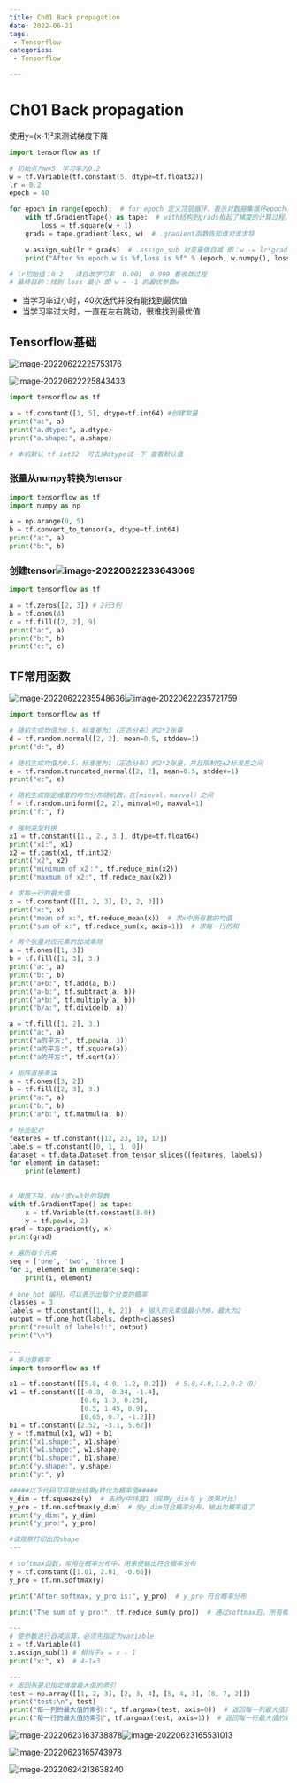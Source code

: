 ```yaml
---
title: Ch01 Back propagation
date: 2022-06-21
tags:
 - Tensorflow
categories:
 - Tensorflow

---
```


# Ch01 Back propagation



使用y=(x-1)²来测试梯度下降

```py
import tensorflow as tf

# 初始点为w=5，学习率为0.2
w = tf.Variable(tf.constant(5, dtype=tf.float32))
lr = 0.2
epoch = 40

for epoch in range(epoch):  # for epoch 定义顶层循环，表示对数据集循环epoch次，此例数据集数据仅有1个w,初始化时候constant赋值为5，循环40次迭代。
    with tf.GradientTape() as tape:  # with结构到grads框起了梯度的计算过程。
        loss = tf.square(w + 1)
    grads = tape.gradient(loss, w)  # .gradient函数告知谁对谁求导

    w.assign_sub(lr * grads)  # .assign_sub 对变量做自减 即：w -= lr*grads 即 w = w - lr*grads
    print("After %s epoch,w is %f,loss is %f" % (epoch, w.numpy(), loss))

# lr初始值：0.2   请自改学习率  0.001  0.999 看收敛过程
# 最终目的：找到 loss 最小 即 w = -1 的最优参数w

```



+ 当学习率过小时，40次迭代并没有能找到最优值
+ 当学习率过大时，一直在左右跳动，很难找到最优值



## Tensorflow基础

![image-20220622225753176](https://markdown-1301334775.cos.eu-frankfurt.myqcloud.com/image-20220622225753176.png)

![image-20220622225843433](https://markdown-1301334775.cos.eu-frankfurt.myqcloud.com/image-20220622225843433.png)



```py
import tensorflow as tf

a = tf.constant([1, 5], dtype=tf.int64) #创建常量
print("a:", a)
print("a.dtype:", a.dtype)
print("a.shape:", a.shape)

# 本机默认 tf.int32  可去掉dtype试一下 查看默认值
```



### 张量从numpy转换为tensor

```py
import tensorflow as tf
import numpy as np

a = np.arange(0, 5)
b = tf.convert_to_tensor(a, dtype=tf.int64)
print("a:", a)
print("b:", b)

```



### 创建tensor![image-20220622233643069](https://markdown-1301334775.cos.eu-frankfurt.myqcloud.com/image-20220622233643069.png)

```py
import tensorflow as tf

a = tf.zeros([2, 3]) # 2行3列
b = tf.ones(4)
c = tf.fill([2, 2], 9)
print("a:", a)
print("b:", b)
print("c:", c)
```



## TF常用函数

![image-20220622235548636](https://markdown-1301334775.cos.eu-frankfurt.myqcloud.com/image-20220622235548636.png)![image-20220622235721759](https://markdown-1301334775.cos.eu-frankfurt.myqcloud.com/image-20220622235721759.png)

```py
import tensorflow as tf

# 随机生成均值为0.5，标准差为1（正态分布）的2*2张量
d = tf.random.normal([2, 2], mean=0.5, stddev=1)
print("d:", d)

# 随机生成均值为0.5，标准差为1（正态分布）的2*2张量，并且限制在±2标准差之间
e = tf.random.truncated_normal([2, 2], mean=0.5, stddev=1)
print("e:", e)

# 随机生成指定维度的均匀分布随机数，在[minval，maxval）之间
f = tf.random.uniform([2, 2], minval=0, maxval=1)
print("f:", f)

# 强制类型转换
x1 = tf.constant([1., 2., 3.], dtype=tf.float64)
print("x1:", x1)
x2 = tf.cast(x1, tf.int32)
print("x2", x2)
print("minimum of x2：", tf.reduce_min(x2))
print("maxmum of x2:", tf.reduce_max(x2))

# 求每一行的最大值
x = tf.constant([[1, 2, 3], [2, 2, 3]])
print("x:", x)
print("mean of x:", tf.reduce_mean(x))  # 求x中所有数的均值
print("sum of x:", tf.reduce_sum(x, axis=1))  # 求每一行的和

# 两个张量对应元素的加减乘除
a = tf.ones([1, 3])
b = tf.fill([1, 3], 3.)
print("a:", a)
print("b:", b)
print("a+b:", tf.add(a, b))
print("a-b:", tf.subtract(a, b))
print("a*b:", tf.multiply(a, b))
print("b/a:", tf.divide(b, a))

a = tf.fill([1, 2], 3.)
print("a:", a)
print("a的平方:", tf.pow(a, 3))
print("a的平方:", tf.square(a))
print("a的开方:", tf.sqrt(a))

# 矩阵直接乘法
a = tf.ones([3, 2])
b = tf.fill([2, 3], 3.)
print("a:", a)
print("b:", b)
print("a*b:", tf.matmul(a, b))

# 标签配对
features = tf.constant([12, 23, 10, 17])
labels = tf.constant([0, 1, 1, 0])
dataset = tf.data.Dataset.from_tensor_slices((features, labels))
for element in dataset:
    print(element)
    
    
# 梯度下降，对x²求x=3处的导数
with tf.GradientTape() as tape:
    x = tf.Variable(tf.constant(3.0))
    y = tf.pow(x, 2)
grad = tape.gradient(y, x)
print(grad)

# 遍历每个元素
seq = ['one', 'two', 'three']
for i, element in enumerate(seq):
    print(i, element)
    
# one hot 编码，可以表示出每个分类的概率
classes = 3
labels = tf.constant([1, 0, 2])  # 输入的元素值最小为0，最大为2
output = tf.one_hot(labels, depth=classes)
print("result of labels1:", output)
print("\n")

---
# 手动算概率
import tensorflow as tf

x1 = tf.constant([[5.8, 4.0, 1.2, 0.2]])  # 5.8,4.0,1.2,0.2（0）
w1 = tf.constant([[-0.8, -0.34, -1.4],
                  [0.6, 1.3, 0.25],
                  [0.5, 1.45, 0.9],
                  [0.65, 0.7, -1.2]])
b1 = tf.constant([2.52, -3.1, 5.62])
y = tf.matmul(x1, w1) + b1
print("x1.shape:", x1.shape)
print("w1.shape:", w1.shape)
print("b1.shape:", b1.shape)
print("y.shape:", y.shape)
print("y:", y)

#####以下代码可将输出结果y转化为概率值#####
y_dim = tf.squeeze(y)  # 去掉y中纬度1（观察y_dim与 y 效果对比）
y_pro = tf.nn.softmax(y_dim)  # 使y_dim符合概率分布，输出为概率值了
print("y_dim:", y_dim)
print("y_pro:", y_pro)

#请观察打印出的shape
---

# softmax函数，常用在概率分布中，用来使输出符合概率分布
y = tf.constant([1.01, 2.01, -0.66])
y_pro = tf.nn.softmax(y)

print("After softmax, y_pro is:", y_pro)  # y_pro 符合概率分布

print("The sum of y_pro:", tf.reduce_sum(y_pro))  # 通过softmax后，所有概率加起来和为1

---
# 使参数进行自减运算，必须先指定为variable
x = tf.Variable(4)
x.assign_sub(1) # 相当于x = x - 1
print("x:", x)  # 4-1=3

---
# 返回张量沿指定维度最大值的索引
test = np.array([[1, 2, 3], [2, 3, 4], [5, 4, 3], [8, 7, 2]])
print("test:\n", test)
print("每一列的最大值的索引：", tf.argmax(test, axis=0))  # 返回每一列最大值的索引
print("每一行的最大值的索引", tf.argmax(test, axis=1))  # 返回每一行最大值的索引

```

![image-20220623163738878](https://markdown-1301334775.cos.eu-frankfurt.myqcloud.com/image-20220623163738878.png)![image-20220623165531013](https://markdown-1301334775.cos.eu-frankfurt.myqcloud.com/image-20220623165531013.png)

![image-20220623165743978](https://markdown-1301334775.cos.eu-frankfurt.myqcloud.com/image-20220623165743978.png)

![image-20220624213638240](https://markdown-1301334775.cos.eu-frankfurt.myqcloud.com/image-20220624213638240.png)
